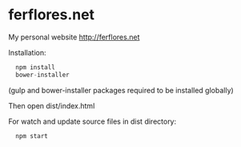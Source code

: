 # ferflores.net

My personal website http://ferflores.net

Installation:
```js
  npm install
  bower-installer
```
(gulp and bower-installer packages required to be installed globally)

Then open dist/index.html

For watch and update source files in dist directory:
```js
  npm start
```
